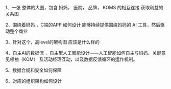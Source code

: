 1、一张 整体的大图，包含 妈妈， 医院， 品牌， KOMS 的相互连接 获取利益的关系图

2、围绕着妈妈 ，C端的APP 如何设计 能够持续提供围绕妈妈的 AI 工具，然后驱动整个商业

3、针对这个，高level的架构图 应该是什么样的 

4、自主AI的数据流 ，自主型人工智能设计——人工智能如何自主与妈妈、关键意见领袖（KOM）
及活动经理互动，以及数据反馈循环的运作机制。

5、数据合规和安全如何保障

6、对应的组织架构如何设计

